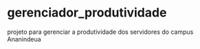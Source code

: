 # gerenciador_produtividade
projeto para gerenciar a produtividade dos servidores do campus Ananindeua
